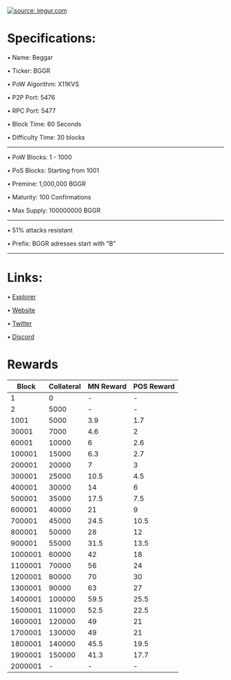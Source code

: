 <a href="https://imgur.com/9S2j5mk"><img src="https://i.imgur.com/9S2j5mk.png" title="source: imgur.com" /></a>




Specifications:
==================

• Name:             Beggar

• Ticker:           BGGR

• PoW Algorithm:    X11KVS

• P2P Port:         5476

• RPC Port:         5477

• Block Time:       60 Seconds

• Difficulty Time:  30 blocks

---

• PoW Blocks:       1 - 1000

• PoS Blocks:       Starting from 1001  

• Premine:          1,000,000 BGGR

• Maturity:         100 Confirmations  

• Max Supply:       100000000 BGGR

---

• 51% attacks resistant

• Prefix: BGGR adresses start with "B"  

---

Links:
==================

• [Explorer](https://explorer.beggar.foundation/)

• [Website](https://beggar.foundation/)

• [Twitter](https://twitter.com/BeggarcoinTeam)

• [Discord](https://discord.gg/v6bzCSfwKv)

Rewards
==================


|   Block   | Collateral | MN Reward | POS Reward |
| --------- | ----------- | ------------- | -------------- |
| 1         | 0           | \-            | \-             |
| 2         | 5000       | \-            | \-             |
| 1001     | 5000       | 3.9            | 1.7              |
| 30001    | 7000       | 4.6            | 2              |
| 60001    | 10000       | 6            | 2.6              |
| 100001    | 15000     | 6.3          | 2.7           |
| 200001   | 20000    | 7            | 3             |
| 300001   | 25000     | 10.5          | 4.5           |
| 400001   | 30000     | 14          | 6           |
| 500001   | 35000     | 17.5          | 7.5           |
| 600001   | 40000     | 21             | 9              |
| 700001   | 45000     | 24.5          | 10.5           |
| 800001   | 50000     | 28          | 12           |
| 900001   | 55000     | 31.5          | 13.5           |
| 1000001   | 60000     | 42          | 18           |
| 1100001   | 70000     | 56          | 24           |
| 1200001   | 80000     | 70          | 30           |
| 1300001   | 90000     | 63          | 27           |
| 1400001   | 100000     | 59.5          | 25.5           |
| 1500001   | 110000     | 52.5          | 22.5           |
| 1600001   | 120000     | 49          | 21           |
| 1700001   | 130000     | 49          | 21           |
| 1800001   | 140000     | 45.5          | 19.5           |
| 1900001   | 150000     | 41.3          | 17.7           |
| 2000001   | -    | -          | -           |


